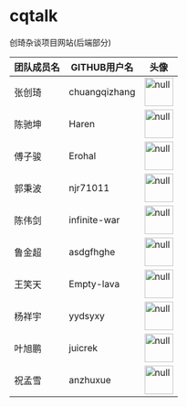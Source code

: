 # cqtalk
创琦杂谈项目网站(后端部分)

| 团队成员名   | GITHUB用户名  |  头像|
| ------ | ------------- | ------- |
| 张创琦 | chuangqizhang |  <img src="https://avatars.githubusercontent.com/u/97010840?v=4 " alt="null" width=50px>      |
| 陈驰坤 | Haren         |   <img src="https://avatars.githubusercontent.com/u/61335850?v=4" alt="null" width=50px> |
| 傅子骏 | Erohal        | <img src="https://avatars.githubusercontent.com/u/53895652?v=4" alt="null" width=50px> |
| 郭秉波 | njr71011      | <img src="https://avatars.githubusercontent.com/u/115629713?v=4" alt="null" width=50px>|
| 陈伟剑 | infinite-war  |<img src="https://avatars.githubusercontent.com/u/75058131?v=4" alt="null" width=50px>|
| 鲁金超 | asdgfhghe     |<img src="https://avatars.githubusercontent.com/u/87794249?v=4" alt="null" width=50px>|
| 王笑天 | Empty-lava    |<img src="https://avatars.githubusercontent.com/u/93914968?v=4" alt="null" width=50px>|
| 杨祥宇 | yydsyxy       |<img src="https://avatars.githubusercontent.com/u/83261258?v=4" alt="null" width=50px>|
| 叶旭鹏 | juicrek       |<img src="https://avatars.githubusercontent.com/u/115222230?v=4" alt="null" width=50px>|
| 祝孟雪 | anzhuxue      |<img src="https://avatars.githubusercontent.com/u/82763618?v=4" alt="null" width=50px>|

